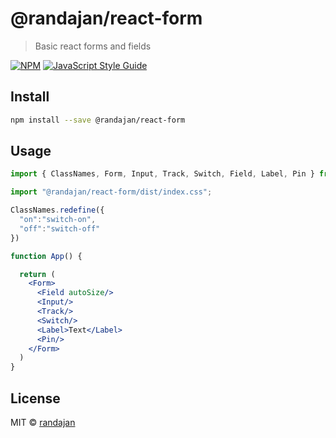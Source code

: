 # @randajan/react-form

> Basic react forms and fields

[![NPM](https://img.shields.io/npm/v/@randajan/react-form.svg)](https://www.npmjs.com/package/@randajan/react-form) [![JavaScript Style Guide](https://img.shields.io/badge/code_style-standard-brightgreen.svg)](https://standardjs.com)

## Install

```bash
npm install --save @randajan/react-form
```

## Usage

```jsx
import { ClassNames, Form, Input, Track, Switch, Field, Label, Pin } from '@randajan/react-form';

import "@randajan/react-form/dist/index.css";

ClassNames.redefine({
  "on":"switch-on",
  "off":"switch-off"
})

function App() {

  return (
    <Form>
      <Field autoSize/>
      <Input/>
      <Track/>
      <Switch/>
      <Label>Text</Label>
      <Pin/>
    </Form>
  )
}
```

## License

MIT © [randajan](https://github.com/randajan)
